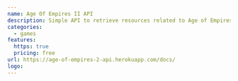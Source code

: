 ```yaml
---
name: Age Of Empires II API
description: Simple API to retrieve resources related to Age of Empires II
categories:
  - games
features:
  https: true
  pricing: free
url: https://age-of-empires-2-api.herokuapp.com/docs/
logo:
---
```

